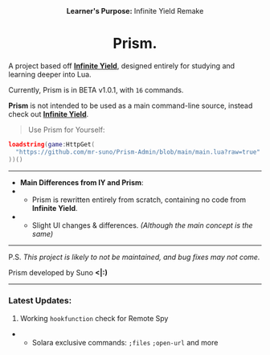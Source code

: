 <div align="center">
  <b>Learner's Purpose:</b> Infinite Yield Remake
  <h1>Prism.</h1>
</div>

A project based off **[Infinite Yield](https://github.com/EdgeIY/infiniteyield)**, designed entirely for studying and learning deeper into Lua.

Currently, Prism is in BETA v1.0.1, with `16` commands.

**Prism** is not intended to be used as a main command-line source, instead check out **[Infinite Yield](https://github.com/EdgeIY/infiniteyield)**.

> Use Prism for Yourself:
```lua
loadstring(game:HttpGet(
  "https://github.com/mr-suno/Prism-Admin/blob/main/main.lua?raw=true"
))()
```

---

- **Main Differences from IY and Prism**:
- - Prism is rewritten entirely from scratch, containing no code from **Infinite Yield**.
- - Slight UI changes & differences. _(Although the main concept is the same)_
 
---

P.S. _This project is likely to not be maintained, and bug fixes may not come._

Prism developed by Suno **<|:)**

---

### Latest Updates:
1. Working `hookfunction` check for Remote Spy
- - Solara exclusive commands: `;files` `;open-url` and more
